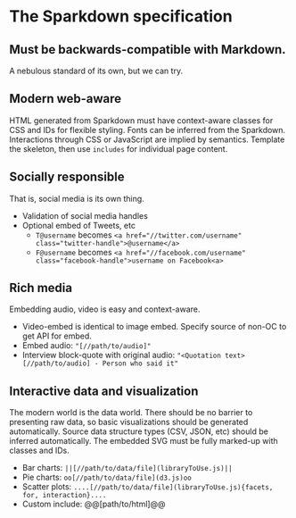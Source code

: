 # The Sparkdown specification

## Must be backwards-compatible with Markdown.
A nebulous standard of its own, but we can try.

## Modern web-aware
HTML generated from Sparkdown must have context-aware classes for CSS and IDs for flexible styling. Fonts can be inferred from the Sparkdown. Interactions through CSS or JavaScript are implied by semantics. Template the skeleton, then use `includes` for individual page content.
  
## Socially responsible
That is, social media is its own thing.
- Validation of social media handles
- Optional embed of Tweets, etc
  - `T@username` becomes `<a href="//twitter.com/username" class="twitter-handle">@username</a>`
  - `F@username` becomes `<a href="//facebook.com/username" class="facebook-handle">username on Facebook<a>`

## Rich media
Embedding audio, video is easy and context-aware.

- Video-embed is identical to image embed. Specify source of non-OC to get API for embed.
- Embed audio: `"[//path/to/audio]"`
- Interview block-quote with original audio: `"<Quotation text>[//path/to/audio] - Person who said it"`

## Interactive data and visualization
The modern world is the data world. There should be no barrier to presenting raw data, so basic visualizations should be generated automatically. Source data structure types (CSV, JSON, etc) should be inferred automatically. The embedded SVG must be fully marked-up with classes and IDs.

- Bar charts: `||[//path/to/data/file](libraryToUse.js)||`
- Pie charts: `oo[//path/to/data/file](d3.js)oo`
- Scatter plots: `....[//path/to/data/file](libraryToUse.js){facets, for, interaction}....`
- Custom include: @@[path/to/html]@@
